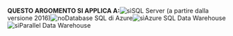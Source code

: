 <Token>**QUESTO ARGOMENTO SI APPLICA A:**![sì](media/yes.png)SQL Server (a partire dalla versione 2016)![no](media/no.png)Database SQL di Azure![sì](media/yes.png)Azure SQL Data Warehouse ![sì](media/yes.png)Parallel Data Warehouse </Token>

